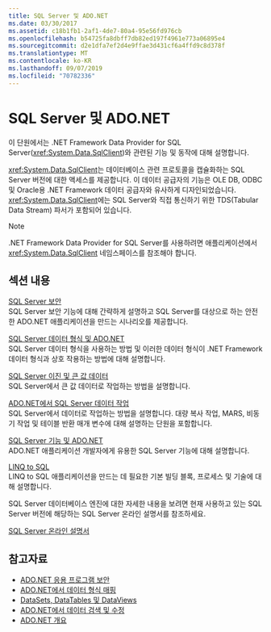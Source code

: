 ```yaml
---
title: SQL Server 및 ADO.NET
ms.date: 03/30/2017
ms.assetid: c18b1fb1-2af1-4de7-80a4-95e56fd976cb
ms.openlocfilehash: b54725fa8dbff7db82ed197f4961e773a06895e4
ms.sourcegitcommit: d2e1dfa7ef2d4e9ffae3d431cf6a4ffd9c8d378f
ms.translationtype: MT
ms.contentlocale: ko-KR
ms.lasthandoff: 09/07/2019
ms.locfileid: "70782336"
---
```

# <a name="sql-server-and-adonet"></a>SQL Server 및 ADO.NET
이 단원에서는 .NET Framework Data Provider for SQL Server(<xref:System.Data.SqlClient>)와 관련된 기능 및 동작에 대해 설명합니다.  
  
 <xref:System.Data.SqlClient>는 데이터베이스 관련 프로토콜을 캡슐화하는 SQL Server 버전에 대한 액세스를 제공합니다. 이 데이터 공급자의 기능은 OLE DB, ODBC 및 Oracle용 .NET Framework 데이터 공급자와 유사하게 디자인되었습니다. <xref:System.Data.SqlClient>에는 SQL Server와 직접 통신하기 위한 TDS(Tabular Data Stream) 파서가 포함되어 있습니다.  
  
> [!NOTE]
> .NET Framework Data Provider for SQL Server를 사용하려면 애플리케이션에서 <xref:System.Data.SqlClient> 네임스페이스를 참조해야 합니다.  
  
## <a name="in-this-section"></a>섹션 내용  
 [SQL Server 보안](sql-server-security.md)  
 SQL Server 보안 기능에 대해 간략하게 설명하고 SQL Server를 대상으로 하는 안전한 ADO.NET 애플리케이션을 만드는 시나리오를 제공합니다.  
  
 [SQL Server 데이터 형식 및 ADO.NET](sql-server-data-types.md)  
 SQL Server 데이터 형식을 사용하는 방법 및 이러한 데이터 형식이 .NET Framework 데이터 형식과 상호 작용하는 방법에 대해 설명합니다.  
  
 [SQL Server 이진 및 큰 값 데이터](sql-server-binary-and-large-value-data.md)  
 SQL Server에서 큰 값 데이터로 작업하는 방법을 설명합니다.  
  
 [ADO.NET에서 SQL Server 데이터 작업](sql-server-data-operations.md)  
 SQL Server에서 데이터로 작업하는 방법을 설명합니다. 대량 복사 작업, MARS, 비동기 작업 및 테이블 반환 매개 변수에 대해 설명하는 단원을 포함합니다.  
  
 [SQL Server 기능 및 ADO.NET](sql-server-features-and-adonet.md)  
 ADO.NET 애플리케이션 개발자에게 유용한 SQL Server 기능에 대해 설명합니다.  
  
 [LINQ to SQL](./linq/index.md)  
 LINQ to SQL 애플리케이션을 만드는 데 필요한 기본 빌딩 블록, 프로세스 및 기술에 대해 설명합니다.  
  
 SQL Server 데이터베이스 엔진에 대한 자세한 내용을 보려면 현재 사용하고 있는 SQL Server 버전에 해당하는 SQL Server 온라인 설명서를 참조하세요.  
  
 [SQL Server 온라인 설명서](/sql/sql-server/sql-server-technical-documentation)  
  
## <a name="see-also"></a>참고자료

- [ADO.NET 응용 프로그램 보안](../securing-ado-net-applications.md)
- [ADO.NET에서 데이터 형식 매핑](../data-type-mappings-in-ado-net.md)
- [DataSets, DataTables 및 DataViews](../dataset-datatable-dataview/index.md)
- [ADO.NET에서 데이터 검색 및 수정](../retrieving-and-modifying-data.md)
- [ADO.NET 개요](../ado-net-overview.md)
